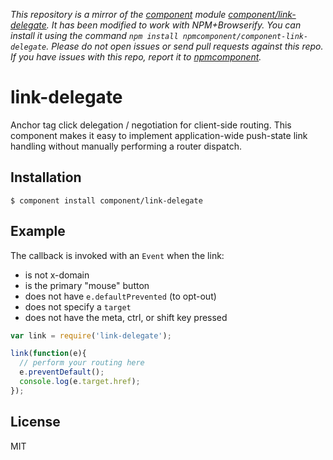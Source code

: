 *This repository is a mirror of the [component](http://component.io) module [component/link-delegate](http://github.com/component/link-delegate). It has been modified to work with NPM+Browserify. You can install it using the command `npm install npmcomponent/component-link-delegate`. Please do not open issues or send pull requests against this repo. If you have issues with this repo, report it to [npmcomponent](https://github.com/airportyh/npmcomponent).*

# link-delegate

  Anchor tag click delegation / negotiation for client-side routing. This component
  makes it easy to implement application-wide push-state link handling without
  manually performing a router dispatch.

## Installation

    $ component install component/link-delegate

## Example

  The callback is invoked with an `Event` when the link:

  - is not x-domain
  - is the primary "mouse" button
  - does not have `e.defaultPrevented` (to opt-out)
  - does not specify a `target`
  - does not have the meta, ctrl, or shift key pressed

```js
var link = require('link-delegate');

link(function(e){
  // perform your routing here
  e.preventDefault();
  console.log(e.target.href);
});
```


## License

  MIT
